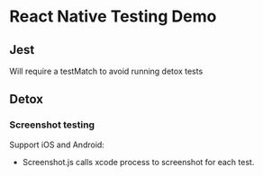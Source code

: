 # React Native Testing Demo


## Jest
Will require a testMatch to avoid running detox tests


## Detox

### Screenshot testing

Support iOS and Android:
- Screenshot.js calls xcode process to screenshot for each test.
